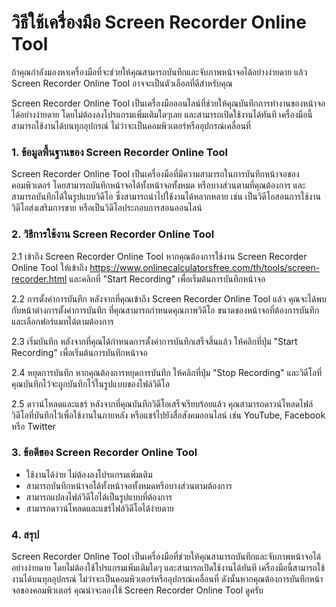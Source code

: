 วิธีใช้เครื่องมือ Screen Recorder Online Tool
=============================================

ถ้าคุณกำลังมองหาเครื่องมือที่จะช่วยให้คุณสามารถบันทึกและจับภาพหน้าจอได้อย่างง่ายดาย แล้ว Screen Recorder Online Tool อาจจะเป็นตัวเลือกที่ดีสำหรับคุณ

Screen Recorder Online Tool เป็นเครื่องมือออนไลน์ที่ช่วยให้คุณบันทึกการทำงานของหน้าจอได้อย่างง่ายดาย โดยไม่ต้องลงโปรแกรมเพิ่มเติมใดๆเลย และสามารถเปิดใช้งานได้ทันที เครื่องมือนี้สามารถใช้งานได้บนทุกอุปกรณ์ ไม่ว่าจะเป็นคอมพิวเตอร์หรืออุปกรณ์เคลื่อนที่

### 1. ข้อมูลพื้นฐานของ Screen Recorder Online Tool

Screen Recorder Online Tool เป็นเครื่องมือที่มีความสามารถในการบันทึกหน้าจอของคอมพิวเตอร์ โดยสามารถบันทึกหน้าจอได้ทั้งหน้าจอทั้งหมด หรือบางส่วนตามที่คุณต้องการ และสามารถบันทึกได้ในรูปแบบวิดีโอ ซึ่งสามารถนำไปใช้งานได้หลากหลาย เช่น เป็นวิดีโอสอนการใช้งาน วิดีโอส่งเสริมการขาย หรือเป็นวิดีโอประกอบการสอนออนไลน์

### 2. วิธีการใช้งาน Screen Recorder Online Tool

2.1 เข้าถึง Screen Recorder Online Tool หากคุณต้องการใช้งาน Screen Recorder Online Tool ให้เข้าถึง <https://www.onlinecalculatorsfree.com/th/tools/screen-recorder.html> และคลิกที่ "Start Recording" เพื่อเริ่มต้นการบันทึกหน้าจอ

2.2 การตั้งค่าการบันทึก หลังจากที่คุณเข้าถึง Screen Recorder Online Tool แล้ว คุณจะได้พบกับหน้าต่างการตั้งค่าการบันทึก ที่คุณสามารถกำหนดคุณภาพวิดีโอ ขนาดของหน้าจอที่ต้องการบันทึก และเลือกฟอร์แมทได้ตามต้องการ

2.3 เริ่มบันทึก หลังจากที่คุณได้กำหนดการตั้งค่าการบันทึกเสร็จสิ้นแล้ว ให้คลิกที่ปุ่ม "Start Recording" เพื่อเริ่มต้นการบันทึกหน้าจอ

2.4 หยุดการบันทึก หากคุณต้องการหยุดการบันทึก ให้คลิกที่ปุ่ม "Stop Recording" และวิดีโอที่คุณบันทึกไว้จะถูกบันทึกไว้ในรูปแบบของไฟล์วิดีโอ

2.5 ดาวน์โหลดและแชร์ หลังจากที่คุณบันทึกวิดีโอเสร็จเรียบร้อยแล้ว คุณสามารถดาวน์โหลดไฟล์วิดีโอที่บันทึกไว้เพื่อใช้งานในภายหลัง หรือแชร์ไปยังสื่อสังคมออนไลน์ เช่น YouTube, Facebook หรือ Twitter

### 3. ข้อดีของ Screen Recorder Online Tool

- ใช้งานได้ง่าย ไม่ต้องลงโปรแกรมเพิ่มเติม
- สามารถบันทึกหน้าจอได้ทั้งหน้าจอทั้งหมดหรือบางส่วนตามต้องการ
- สามารถแปลงไฟล์วิดีโอได้เป็นรูปแบบที่ต้องการ
- สามารถดาวน์โหลดและแชร์ไฟล์วิดีโอได้ง่ายดาย

### 4. สรุป

Screen Recorder Online Tool เป็นเครื่องมือที่ช่วยให้คุณสามารถบันทึกและจับภาพหน้าจอได้อย่างง่ายดาย โดยไม่ต้องใช้โปรแกรมเพิ่มเติมใดๆ และสามารถเปิดใช้งานได้ทันที เครื่องมือนี้สามารถใช้งานได้บนทุกอุปกรณ์ ไม่ว่าจะเป็นคอมพิวเตอร์หรืออุปกรณ์เคลื่อนที่ ดังนั้นหากคุณต้องการบันทึกหน้าจอของคอมพิวเตอร์ คุณน่าจะลองใช้ Screen Recorder Online Tool ดูครับ